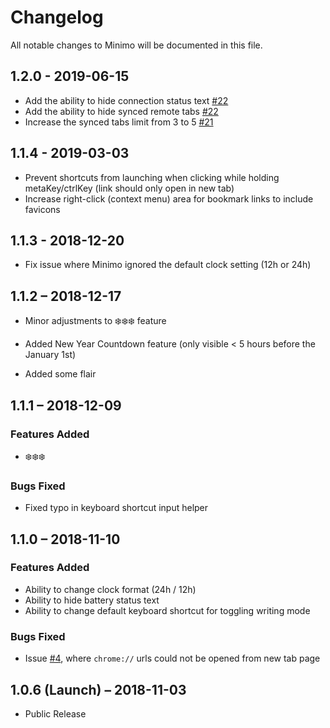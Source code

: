 # Changelog

All notable changes to Minimo will be documented in this file.

## 1.2.0 - 2019-06-15

- Add the ability to hide connection status text [#22](https://github.com/krismuniz/minimo/issues/22)
- Add the ability to hide synced remote tabs [#22](https://github.com/krismuniz/minimo/issues/22)
- Increase the synced tabs limit from 3 to 5 [#21](https://github.com/krismuniz/minimo/issues/21)

## 1.1.4 - 2019-03-03

- Prevent shortcuts from launching when clicking while holding metaKey/ctrlKey (link should only open in new tab)
- Increase right-click (context menu) area for bookmark links to include favicons

## 1.1.3 - 2018-12-20

- Fix issue where Minimo ignored the default clock setting (12h or 24h)

##  1.1.2 – 2018-12-17

- Minor adjustments to ❄️❄️❄️ feature

- Added New Year Countdown feature (only visible < 5 hours before the January 1st)

- Added some flair

##  1.1.1 – 2018-12-09

### Features Added

- ❄️❄️❄️

### Bugs Fixed

- Fixed typo in keyboard shortcut input helper

##  1.1.0 – 2018-11-10

### Features Added
- Ability to change clock format (24h / 12h)
- Ability to hide battery status text
- Ability to change default keyboard shortcut for toggling writing mode

### Bugs Fixed
- Issue [#4](https://github.com/krismuniz/minimo/issues/4), where `chrome://` urls could not be opened from new tab page

## 1.0.6 (Launch) – 2018-11-03

- Public Release
